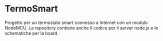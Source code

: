 ﻿# TermoSmart

Progetto per un termostato smart connesso a Internet con un modulo NodeMCU. La repository contiene anche il codice per il server node.js e le schematiche per la board.